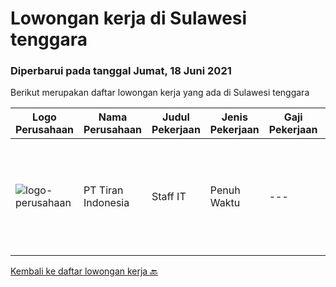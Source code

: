 
  # Lowongan kerja di Sulawesi tenggara

  ### Diperbarui pada tanggal Jumat, 18 Juni 2021

  Berikut merupakan daftar lowongan kerja yang ada di Sulawesi tenggara

  |Logo Perusahaan | Nama Perusahaan | Judul Pekerjaan | Jenis Pekerjaan | Gaji Pekerjaan | Lokasi | Deskripsi | Tanggal diunggah | Pranala |
  | -------------- | --------------- | --------------- | --------- | --------- | -------------- | ------- | ----------- | ----------- |
  |![logo-perusahaan](https://image-service-cdn.seek.com.au/97cdbbd6007e0124ae6f1b17a6b235fcde7cea51/ee4dce1061f3f616224767ad58cb2fc751b8d2dc)|PT Tiran Indonesia|Staff IT|Penuh Waktu|---|Kendari|1. Melakukan instalasi hardware, system atau software baru yang digunakaan dalam jaringan.2. Melakukan instalasi, konfigurasi, dan perawatan layanan...|Kamis, 03 Juni 2021|https://www.jobstreet.co.id/id/job/staff-it-3546527?token=0~2e9a410e-622d-44cd-8975-9261c8cb1fa3&sectionRank=1&jobId=jobstreet-id-job-3546527|


  [Kembali ke daftar lowongan kerja 🔙](../README.md#daftar-lowongan-kerja)
  